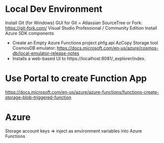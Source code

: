 # Local Dev Environment

Install Git (for Windows)
GUI for Git = Atlassian SourceTree or Fork: https://git-fork.com/
Visual Studio Professional / Community Edition
Install Azure SDK components
- Create an Empty Azure Functions project phfg.api
AzCopy Storage tool
CosmosDB emulator: https://docs.microsoft.com/en-us/azure/cosmos-db/local-emulator-release-notes
- Installs a web-based UI to https://localhost:8081/_explorer/index.

# Use Portal to create Function App
https://docs.microsoft.com/en-us/azure/azure-functions/functions-create-storage-blob-triggered-function

# Azure
Storage account keys => inject as environment variables into Azure Functions
